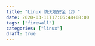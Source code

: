 ```yaml
---
title: "Linux 防火墙安全（2）"
date: 2020-03-11T17:06:48+08:00
tags: ["firewall"]
categories: ["linux"]
draft: true
---
```


